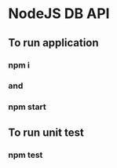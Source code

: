 # NodeJS  DB API
## To run application 
### npm i
### and
### npm start
## To run unit test
### npm test
